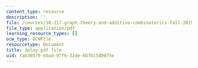 ```yaml
---
content_type: resource
description: ''
file: /courses/18-217-graph-theory-and-additive-combinatorics-fall-2019/fab30579ebad97f632de6b7bc540075e_oiKLWa_0dhs.pdf
file_type: application/pdf
learning_resource_types: []
ocw_type: OCWFile
resourcetype: Document
title: 3play pdf file
uid: fab30579-ebad-97f6-32de-6b7bc540075e
---
```

